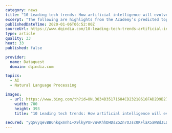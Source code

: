 ```yaml
---
category: news
title: "10 Leading tech trends: How artificial intelligence will evolve in the coming year"
excerpt: "The following are highlights from the Academy’s predicted top 10 trends in the tech community for this year: Artificial intelligence evolves from perceptual intelligence to cognitive intelligence Artificial intelligence has reached or surpassed humans in the areas of perceptual intelligence such as speech to text, natural language processing ..."
publishedDateTime: 2020-01-06T06:52:00Z
sourceUrl: https://www.dqindia.com/10-leading-tech-trends-artificial-intelligence-will-evolve-coming-year/
type: article
quality: 33
heat: 33
published: false

provider:
  name: Dataquest
  domain: dqindia.com

topics:
  - AI
  - Natural Language Processing

images:
  - url: https://www.bing.com/th?id=ON.3834D35171684CD23218616FAD2D9B27
    width: 700
    height: 393
    title: "10 Leading tech trends: How artificial intelligence will evolve in the coming year"

secured: "yqSvyqevBB6nkqxmnh1+X9lkyPUFvWvKhhDHDsZGZn7OJsc0KFlaX5aWBdJLDJanRtfx58oNJk7xf1zZJAfc0/6KcDB00yt843sfVw/gbbnOvwZWHpy947pCj9g265Qm4yVc9UmYhQHbjOQ15CGQaN49xwqrwLKVxoeby1hBpJluH0EHdC7J1ryRll2dlbzOKV2ema5hIXKtdKgIV+8Q+nO9HbklEPwTKJUsr88qiDwu435XWDacAQaFFxj/3qKZaWrPis3tTFOneRW7sf2QCQ==;ZJNc4UavCHiUmGUPh17Lhw=="
---
```


